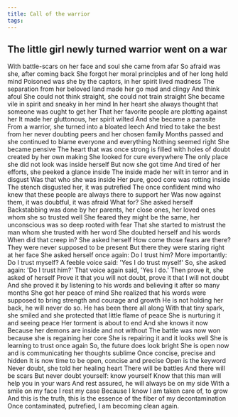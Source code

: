 ```yaml
---
title: Call of the warrior
tags:
---
```


## The little girl newly turned warrior went on a war
With battle-scars on her face and soul she came from afar
So afraid was she, after coming back
She forgot her moral principles and of her long held mind
Poisoned was she by the captors, in her spirit lived madness
The separation from her beloved land made her go mad and clingy
And think afoul
She could not think straight, she could not train straight
She became vile in spirit and sneaky in her mind
In her heart she always thought that someone was ought to get her
That her favorite people are plotting against her
It made her gluttonous, her spirit wilted
And she became a parasite
From a warrior, she turned into a bloated leech
And tried to take the best from her never doubting peers and her chosen family
Months passed and she continued to blame everyone and everything
Nothing seemed right
She became pensive
The heart that was once strong is filled with holes of doubt created by her own making
She looked for cure everywhere
The only place she did not look was inside herself
But now she got time
And tired of her efforts, she peeked a glance inside
The inside made her wilt in terror and in disgust
Was that who she was inside
Her pure, good core was rotting inside
The stench disgusted her, it was putrefied
The once confident mind who knew that these people are always there to support her
Was now against them, it was doubtful, it was afraid
What for? She asked herself
Backstabbing was done by her parents, her close ones, her loved ones whom she so trusted well
She feared they might be the same, her unconscious was so deep rooted with fear
That she started to mistrust the man whom she trusted with her word
She doubted herself and his words
When did that creep in? She asked herself
How come those fears are there? They were never supposed to be present
But there they were staring right at her face
She asked herself once again: Do I trust him?
More importantly: Do I trust myself?
A feeble voice said: 'Yes I do trust myself'
So, she asked again: 'Do I trust him?'
That voice again said, 'Yes I do.'
Then prove it, she asked of herself
Prove it that you will not doubt, prove it that I will not doubt
And she proved it by listening to his words and believing it after so many months
She got her peace of mind
She realized that his words were supposed to bring strength and courage and growth
He is not holding her back, he will never do so.
He has been there all along
With that tiny spark, she smiled and she protected that little flame of peace
She is nurturing it and seeing peace
Her torment is about to end
And she knows it now
Because her demons are inside and not without
The battle was now won because she is regaining her core
She is repairing it and it looks well
She is learning to trust once again
So, the future does look bright
She is open now and is communicating her thoughts sublime
Once concise, precise and hidden
It is now time to be open, concise and precise
Open is the keyword
Never doubt, she told her healing heart
There will be battles
And there will be scars
But never doubt yourself: know yourself
Know that this man will help you in your wars
And rest assured, he will always be on my side
With a smile on my face I rest my case
Because I know I am taken care of, to grow
And this is the truth, this is the essence of the fiber of my decontamination
Once contaminated, putrefied, I am becoming clean again.
##
